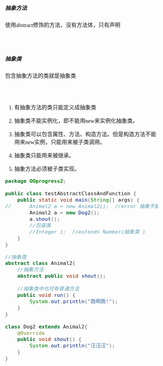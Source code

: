 <font size = 4 face = "黑体">



</br></br>

##### 抽象方法

使用abstract修饰的方法，没有方法体，只有声明

</br></br>

##### 抽象类
包含抽象方法的类就是抽象类


</br></br>

1. 有抽象方法的类只能定义成抽象类

2. 抽象类不能实例化，即不能用new来实例化抽象类。

3. 抽象类可以包含属性、方法、构造方法。但是构造方法不能用来new实例，只能用来被子类调用。

4. 抽象类只能用来被继承。

5. 抽象方法必须被子类实现。


```java
package OOprogress2;

public class testAbstractClassAndFunction {
	public static void main(String[] args) {
//		Animal2 a = new Animal2();  //error 抽象不能new实例化对象
		Animal2 a = new Dog2();
		a.shout();
		//包装类
		//Integer i;  //extends Number(抽象类 )
	}
}

//抽象类
abstract class Animal2{
	//抽象方法
	abstract public void shout();
	
	//抽象类中也可有普通方法
	public void run() {
		System.out.println("跑啊跑!");
	}
}

class Dog2 extends Animal2{
	@Override
	public void shout() {
		System.out.println("汪汪汪");
	}
}
```


</font>